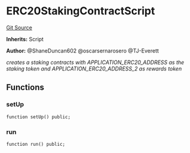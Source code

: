 # ERC20StakingContractScript
[Git Source](https://github.com/thrackle-io/rules-protocol/blob/9adfea3f253340fbb4af30cdc0009d491b72e160/src/example/script/ERC20Staking.s.sol)

**Inherits:**
Script

**Author:**
@ShaneDuncan602 @oscarsernarosero @TJ-Everett

*creates a staking contracts with APPLICATION_ERC20_ADDRESS as the
staking token and APPLICATION_ERC20_ADDRESS_2 as rewards token*


## Functions
### setUp


```solidity
function setUp() public;
```

### run


```solidity
function run() public;
```

